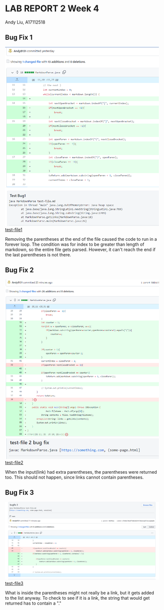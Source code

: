 # LAB REPORT 2 Week 4
Andy Liu, A17112518

## Bug Fix 1
![Image](img2/change1.PNG)
![Image](img2/fail1.PNG)
[test-file1](test-file1.md)

Removing the parentheses at the end of the file caused the code to run in a forever loop.
The condition was for index to be greater than length of markdown, so the entire file gets parsed. However, it can't reach the end if the last parentheses is not there.


## Bug Fix 2
![Image](img2/change2.PNG)
![Image](img2/fail2.PNG)
[test-file2](test-file2.md)

When the input(link) had extra parentheses, the parentheses were returned too. This should not happen, since links cannot contain parentheses.

## Bug Fix 3
![Image](img2/change3.PNG)
[test-file3](test-file3.md)

What is inside the parentheses might not really be a link, but it gets added to the list anyway. To check to see if it is a link, the string that would get returned has to contain a "."